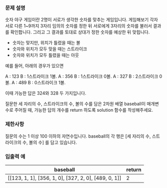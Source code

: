 ### 문제 설명

숫자 야구 게임이란 2명이 서로가 생각한 숫자를 맞추는 게임입니다. 게임해보기
각자 서로 다른 1~9까지 3자리 임의의 숫자를 정한 뒤 서로에게 3자리의 숫자를 불러서 결과를 확인합니다. 그리고 그 결과를 토대로 상대가 정한 숫자를 예상한 뒤 맞힙니다.

* 숫자는 맞지만, 위치가 틀렸을 때는 볼
* 숫자와 위치가 모두 맞을 때는 스트라이크
* 숫자와 위치가 모두 틀렸을 때는 아웃

예를 들어, 아래의 경우가 있으면

A : 123
B : 1스트라이크 1볼.
A : 356
B : 1스트라이크 0볼.
A : 327
B : 2스트라이크 0볼.
A : 489
B : 0스트라이크 1볼.

이때 가능한 답은 324와 328 두 가지입니다.

질문한 세 자리의 수, 스트라이크의 수, 볼의 수를 담은 2차원 배열 baseball이 매개변수로 주어질 때, 가능한 답의 개수를 return 하도록 solution 함수를 작성해주세요.

### 제한사항
질문의 수는 1 이상 100 이하의 자연수입니다.
baseball의 각 행은 [세 자리의 수, 스트라이크의 수, 볼의 수] 를 담고 있습니다.

### 입출력 예
|baseball|return|
|--|--|
|[[123, 1, 1], [356, 1, 0], [327, 2, 0], [489, 0, 1]]|2|
